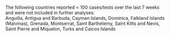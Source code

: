 The following countries reported < 100 cases/tests over the last 7 weeks and were not included in further analyses:<br>Anguilla, Antigua and Barbuda, Cayman Islands, Dominica, Falkland Islands (Malvinas), Grenada, Montserrat, Saint Barthélemy, Saint Kitts and Nevis, Saint Pierre and Miquelon, Turks and Caicos Islands
<br>

